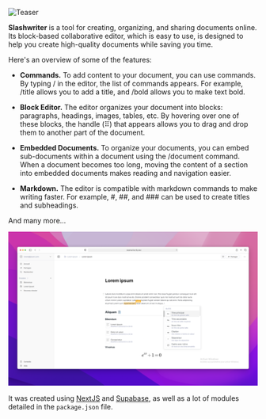 ![Teaser](.github/slashwriter-teaser.gif)

**Slashwriter** is a tool for creating, organizing, and sharing documents online. Its block-based collaborative editor, which is easy to use, is designed to help you create high-quality documents while saving you time.

Here's an overview of some of the features:

-   **Commands.** To add content to your document, you can use commands. By typing / in the editor, the list of commands appears. For example, /title allows you to add a title, and /bold allows you to make text bold.

-   **Block Editor.** The editor organizes your document into blocks: paragraphs, headings, images, tables, etc. By hovering over one of these blocks, the handle (⠿) that appears allows you to drag and drop them to another part of the document.

-   **Embedded Documents.** To organize your documents, you can embed sub-documents within a document using the /document command. When a document becomes too long, moving the content of a section into embedded documents makes reading and navigation easier.

-   **Markdown.** The editor is compatible with markdown commands to make writing faster. For example, #, ##, and ### can be used to create titles and subheadings.

And many more...

![Cover](.github/slashwriter-cover.png)

It was created using [NextJS](https://github.com/vercel/next.js) and [Supabase](https://github.com/supabase/supabase), as well as a lot of modules detailed in the `package.json` file.
